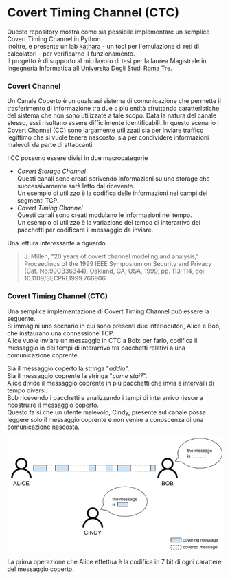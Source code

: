 # Covert Timing Channel (CTC)

Questo repository mostra come sia possibile implementare un semplice Covert Timing Channel in Python. <br>
Inoltre, è presente un lab [kathara](https://www.kathara.org) - un tool per l'emulazione di reti di calcolatori - per verificarne il funzionamento. <br>
Il progetto è di supporto al mio lavoro di tesi per la laurea Magistrale in Ingegneria Informatica all'[Universita Degli Studi Roma Tre](https://www.uniroma3.it/).

### Covert Channel
Un Canale Coperto è un qualsiasi sistema di comunicazione che permette il trasferimento di informazione tra due o più entità sfruttando caratteristiche del sistema che non sono utilizzate a tale scopo. Data la natura del canale stesso, essi risultano essere difficilmente identificabili. In questo scenario i Covert Channel (CC) sono largamente utilizzati sia per inviare traffico legittimo che si vuole tenere nascosto, sia per condividere informazioni malevoli da parte di attaccanti.

I CC possono essere divisi in due macrocategorie

- _Covert Storage Channel_ <br>
Questi canali sono creati scrivendo informazioni su uno storage che successivamente sarà letto dal ricevente. <br>
Un esempio di utilizzo è la codifica delle informazioni nei campi dei segmenti TCP.
- _Covert Timing Channel_ <br>
Questi canali sono creati modulano le informazioni nel tempo. <br>
Un esempio di utilizzo è la variazione del tempo di interarrivo dei pacchetti per codificare il messaggio da inviare.

Una lettura interessante a riguardo. <br>
> J. Millen, "20 years of covert channel modeling and analysis," Proceedings of the 1999 IEEE Symposium on Security and Privacy (Cat. No.99CB36344), Oakland, CA, USA, 1999, pp. 113-114, doi: 10.1109/SECPRI.1999.766906.


### Covert Timing Channel (CTC)
Una semplice implementazione di Covert Timing Channel può essere la seguente. <br>
Si immagini uno scenario in cui sono presenti due interlocutori, Alice e Bob, che instaurano una connessione TCP. <br>
Alice vuole inviare un messaggio in CTC a Bob: per farlo, codifica il messaggio in dei tempi di interarrivo tra pacchetti relativi a una comunicazione coprente.

Sia il messaggio coperto la stringa "*addio*". <br>
Sia il messaggio coprente la stringa "*come stai?*". <br>
Alice divide il messaggio coprente in più pacchetti che invia a intervalli di tempo diversi. <br>
Bob ricevendo i pacchetti e analizzando i tempi di interarrivo riesce a ricostruire il messaggio coperto. <br>
Questo fa sì che un utente malevolo, Cindy, presente sul canale possa leggere solo il messaggio coprente e non venire a conoscenza di una comunicazione nascosta.  

<div align="center">
<img src="https://github.com/mariocuomo/covert-timing-channel/blob/main/imgs/ctc-schema.png">
</div>

La prima operazione che Alice effettua è la codifica in 7 bit di ogni carattere del messaggio coperto. <br>



